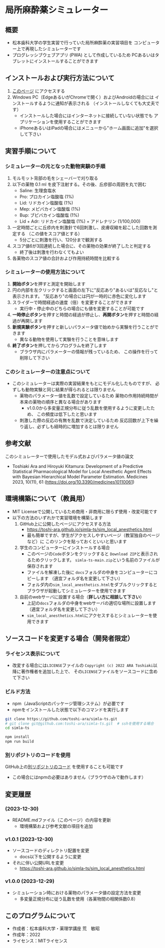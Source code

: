 
# 局所麻酔薬シミュレーター

## 概要
- 松本歯科大学の学生実習で行っていた局所麻酔薬の実習項目を
  コンピューター上で再現したシミュレーターです
- プログレッシブウェブアプリ (PWA) として作成しているため
  PCあるいはタブレットにインストールすることができます

## インストールおよび実行方法について
1. [このページ](https://toshi-ara.github.io/simla-ts/sim_local_anesthetics.html)
   にアクセスする
1. Windows PC（EdgeあるいがChromeで開く）およびAndroidの場合には
   インストールするように通知が表示される
   （インストールしなくても大丈夫です）
    - インストールした場合にはインターネットに接続していない状態でも
      アプリケーションを使用することができます
    - iPhoneあるいはiPadの場合にはメニューから"ホーム画面に追加"を選択して下さい

## 実習手順について
### シミュレーターの元となった動物実験の手順
1. モルモット背部の毛をシェーバーで刈り取る
1. 以下の薬物 0.1 ml を皮下注射する。その後、丘疹部の周囲を丸で囲む
    - Saline: 生理食塩水
    - Pro: プロカイン塩酸塩 (1%)
    - Lid: リドカイン塩酸塩 (1%)
    - Mep: メピバカイン塩酸塩 (1%)
    - Bup: ブピバカイン塩酸塩 (1%)
    - Lid + Adr: リドカイン塩酸塩 (1%) + アドレナリン (1/100,000)
1. 一定時間ごとに丘疹内を刺激針で6回刺激し、皮膚収縮を起こした回数を測定する
   （この値をスコア値とする）
    - 5分ごとに刺激を行い、120分まで観測する
1. スコア値6が3回連続した場合に、その薬物の効果が終了したと判定する
    - 終了後は刺激を行わなくてもよい
1. 各薬物のスコア値の合計および作用持続時間を比較する

### シミュレーターの使用方法について
1. **開始ボタン**を押すと測定を開始します
1. 円の内部を左クリックすると画面の左下に"反応あり"あるいは"反応なし"と表示されます。
   "反応あり"の場合には円が一時的に赤色に変化します
1. スライダーで時間経過の速度（倍）を変更することができます
    - 実行中・停止中のどちらの場合にも値を変更することが可能です
1. **一時停止ボタン**を押すと時間の経過が停止し、**再開ボタン**を押すと時間の経過が再開します
1. **新規実験ボタン**を押すと新しいパラメータ値で始めから実験を行うことができます
    - 異なる動物を使用して実験を行うことを意味します
1. **終了ボタン**を押してからプログラムを終了します
    - ブラウザ内にパラメーターの情報が残っているため、
      この操作を行って削除して下さい

### このシミュレーターの注意点について
- このシミュレーターは実際の実習結果をもとにモデル化したものですが、
  必ずしも動物実験と同じ結果が得られるとは限りません
    - 薬物のパラメーター値を乱数で設定しているため
      薬物の作用持続時間が本来の薬物の順序と異なる場合があります
        - v1.0.0から多変量正規分布に従う乱数を使用するように変更したため、
          この頻度は低下したと思います
    - 刺激した際の反応の有無を乱数で決定しているため
      反応回数が上下を繰り返し、必ずしも経時的に増加するとは限りません

## 参考文献
このシミュレーターで使用したモデル式およびパラメータ値の論文

- Toshiaki Ara and Hiroyuki Kitamura:
  Development of a Predictive Statistical Pharmacological Model
   for Local Anesthetic Agent Effects
   with Bayesian Hierarchical Model Parameter Estimation.
  Medicines 2023, 10(11), 61
  (https://doi.org/10.3390/medicines10110061)

## 環境構築について（教員用）
- MIT Licenseで公開しているため商用・非商用に限らず使用・改変可能です
- 以下の方法のいずれかで実習環境を構築します
    1. GitHub上に公開したページにアクセスする方法
        - https://toshi-ara.github.io/simla-ts/sim_local_anesthetics.html
        - 最も簡単ですが、学生がアクセスしやすいページ（教室独自のページなど）に
          このリンクを貼っておくといいと思います
    1. 学生のコンピューターにインストールする場合
        - このページの`Code`ボタンをクリックすると
          `Download ZIP`と表示されるためクリックします。
          `simla-ts-main.zip`という名前のファイルが保存されます
        - ファイルを解凍した後に
          `docs`フォルダの中身をコンピューターにコピーします
          （適宜フォルダ名を変更して下さい）
        - フォルダ内の`sim_local_anesthetics.html`をダブルクリックすると
          ブラウザが起動してシミュレーターを使用できます
    1. 自前のwebサーバに設置する場合（**詳しい方に相談して下さい**）
        - 上記の`docs`フォルダの中身をwebサーバの適切な場所に設置します
          （適宜フォルダ名を変更して下さい）
        - `sim_local_anesthetics.html`にアクセスするとシミュレーターを使用できます

## ソースコードを変更する場合（開発者限定）
### ライセンス表示について
- 改変する場合には`LICENSE`ファイルの
  `Copyright (c) 2022 ARA Toshiaki`以降に著作権者を追加した上で、
  その`LICENSE`ファイルをソースコードに含めて下さい

### ビルド方法
- npm（JavaScriptのパッケージ管理システム）が必要です
- npmをインストールした状態で以下のコマンドを実行します

```bash
git clone https://github.com/toshi-ara/simla-ts.git
# git clone git@github.com:toshi-ara/simla-ts.git  # sshを使用する場合
cd simla-ts

npm install
npm run build
```

### 別リポジトリのコードを使用
GitHub上の[別リポジトリのコード](https://github.com/toshi-ara/simla)
を使用することも可能です

- この場合にはnpmの必要はありません（ブラウザのみで動作します）


## 変更履歴
### (2023-12-30)
- README.mdファイル（このページ）の内容を更新
    - 環境構築および参考文献の項目を追加

### v1.0.1 (2023-12-30)
- ソースコードのディレクトリ配置を変更
    - docs以下を公開するように変更
- それに伴い公開URLを変更
    - https://toshi-ara.github.io/simla-ts/sim_local_anesthetics.html

### v1.0.0 (2023-12-29)
- シミュレーション時における薬物のパラメータ値の設定方法を変更
    - 多変量正規分布に従う乱数を使用（各薬物間の相関係数0.8）

## このプログラムについて
- 作成者：松本歯科大学・薬理学講座 荒　敏昭
- 作成年：2022
- ライセンス：MITライセンス
